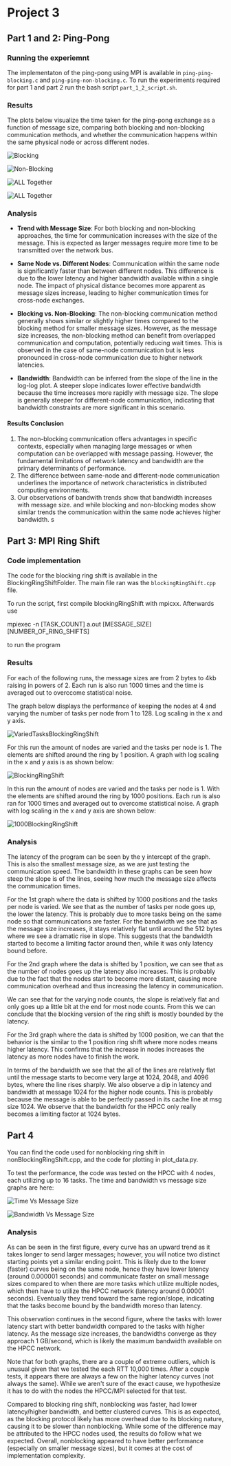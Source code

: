 # Project 3
## Part 1 and 2: Ping-Pong
### Running the experiemnt
The implementaton of the ping-pong using MPI is available in  `ping-ping-blocking.c` and `ping-ping-non-blocking.c`.
To run the experiments required for part 1 and part 2 run the bash script `part_1_2_script.sh`.

### Results
The plots below visualize the time taken for the ping-pong exchange as a function of message size, comparing both blocking and non-blocking communication methods, and whether the communication happens within the same physical node or across different nodes.

![Blocking](assets/part_1_2/performance_comparison_blocking.png)

![Non-Blocking](assets/part_1_2/performance_comparison_non_blocking.png)

![ALL Together](assets/part_1_2/performance_comparison.png)

![ALL Together](assets/part_1_2/bandwidth.png)
### Analysis

- **Trend with Message Size**: For both blocking and non-blocking approaches, the time for communication increases with the size of the message. This is expected as larger messages require more time to be transmitted over the network bus. 

- **Same Node vs. Different Nodes**: Communication within the same node is significantly faster than between different nodes. This difference is due to the lower latency and higher bandwidth available within a single node. The impact of physical distance becomes more apparent as message sizes increase, leading to higher communication times for cross-node exchanges.

- **Blocking vs. Non-Blocking**: The non-blocking communication method generally shows similar or slightly higher times compared to the blocking method for smaller message sizes. However, as the message size increases, the non-blocking method can benefit from overlapped communication and computation, potentially reducing wait times. This is observed in the case of same-node communication but is less pronounced in cross-node communication due to higher network latencies.

- **Bandwidth**: Bandwidth can be inferred from the slope of the line in the log-log plot. A steeper slope indicates lower effective bandwidth because the time increases more rapidly with message size. The slope is generally steeper for different-node communication, indicating that bandwidth constraints are more significant in this scenario. 


#### Results Conclusion
 1. The non-blocking communication offers advantages in specific contexts, especially when managing large messages or when computation can be overlapped with message passing. However, the fundamental limitations of network latency and bandwidth are the primary determinants of performance.
 2. The difference between same-node and different-node communication underlines the importance of network characteristics in distributed computing environments.
 3. Our observations of bandwith trends show that bandwidth increases with message size. and while blocking and non-blocking modes show similar trends the communication within the same node achieves higher bandwidth.
 s
## Part 3: MPI Ring Shift
### Code implementation
The code for the blocking ring shift is available in the BlockingRingShiftFolder.  The main file ran was the `blockingRingShift.cpp` file.

To run the script, first compile blockingRingShift with mpicxx.  Afterwards use 

mpiexec -n [TASK_COUNT] a.out [MESSAGE_SIZE] [NUMBER_OF_RING_SHIFTS] 

to run the program

### Results
For each of the following runs, the message sizes are from 2 bytes to 4kb raising in powers of 2.  Each run is also run 1000 times and the time is averaged out to overccome statistical noise.

The graph below displays the performance of keeping the nodes at 4 and varying the number of tasks per node from 1 to 128.  Log scaling in the x and y axis.

![VariedTasksBlockingRingShift](assets/part_3/varied_tasks_1000_blockingringshifts_plot.png)

For this run the amount of nodes are varied and the tasks per node is 1. The elements are shifted around the ring by 1 position.  A graph with log scaling in the x and y axis is as shown below:  

![BlockingRingShift](assets/part_3/blockingringshift_plot.png)

In this run the amount of nodes are varied and the tasks per node is 1. With the elements are shifted around the ring by 1000 positions.  Each run is also ran for 1000 times and averaged out to overcome statistical noise.  A graph with log scaling in the x and y axis are shown below:

![1000BlockingRingShift](assets/part_3/1000blockingringshifts_plot.png)

### Analysis
The latency of the program can be seen by the y intercept of the graph.  This is also the smallest message size, as we are just testing the communication speed.  The bandwidth in these graphs can be seen how steep the slope is of the lines, seeing how much the message size affects the communication times. 

For the 1st graph where the data is shifted by 1000 positions and the tasks per node is varied.  We see that as the number of tasks per node goes up, the lower the latency.  This is probably due to more tasks being on the same node so that communications are faster.  For the bandwidth we see that as the message size increases, it stays relatively flat until around the 512 bytes where we see a dramatic rise in slope.  This suggests that the bandwidth started to become a limiting factor around then, while it was only latency bound before.


For the 2nd graph where the data is shifted by 1 position, we can see that as the number of nodes goes up the latency also increases.  This is probably due to the fact that the nodes start to become more distant, causing more communication overhead and thus increasing the latency in communication.  

We can see that for the varying node counts, the slope is relatively flat and only goes up a little bit at the end for most node counts.  From this we can conclude that the blocking version of the ring shift is mostly bounded by the latency.

For the 3rd graph where the data is shifted by 1000 position, we can that the behavior is the similar to the 1 position ring shift where more nodes means higher latency.  This confirms that the increase in nodes increases the latency as more nodes have to finish the work.  

In terms of the bandwidth we see that the all of the lines are relatively flat until the message starts to become very large at 1024, 2048, and 4096 bytes, where the line rises sharply. We also observe a dip in latency and bandwidth at message 1024 for the higher node counts.  This is probably because the message is able to be perfectly passed in its cache line at msg size 1024.  We observe that the bandwidth for the HPCC only really becomes a limiting factor at 1024 bytes.  

## Part 4

You can find the code used for nonblocking ring shift in nonBlockingRingShift.cpp, and the code for plotting in plot_data.py.

To test the performance, the code was tested on the HPCC with 4 nodes, each utilizing up to 16 tasks. The time and bandwidth vs message size graphs are here:

![Time Vs Message Size](Q4_plot.png)

![Bandwidth Vs Message Size](Q4_plot_bandwidth.png)

### Analysis

As can be seen in the first figure, every curve has an upward trend as it takes longer to send larger messages; however, you will notice two distinct starting points yet a similar ending point. This is likely due to the lower (faster) curves being on the same node, hence they have lower latency (around 0.000001 seconds) and communicate faster on small message sizes compared to when there are more tasks which utilize multiple nodes, which then have to utilize the HPCC network (latency around 0.00001 seconds). Eventually they trend toward the same region/slope, indicating that the tasks become bound by the bandwidth moreso than latency.

This observation continues in the second figure, where the tasks with lower latency start with better bandwidth compared to the tasks with higher latency. As the message size increases, the bandwidths converge as they approach 1 GB/second, which is likely the maximum bandwidth available on the HPCC network.

Note that for both graphs, there are a couple of extreme outliers, which is unusual given that we tested the each RTT 10,000 times. After a couple tests, it appears there are always a few on the higher latency curves (not always the same). While we aren't sure of the exact cause, we hypothesize it has to do with the nodes the HPCC/MPI selected for that test.

Compared to blocking ring shift, nonblocking was faster, had lower latency/higher bandwidth, and better clustered curves. This is as expected, as the blocking protocol likely has more overhead due to its blocking nature, causing it to be slower than nonblocking. While some of the difference may be attributed to the HPCC nodes used, the results do follow what we expected. Overall, nonblocking appeared to have better performance (especially on smaller message sizes), but it comes at the cost of implementation complexity.
